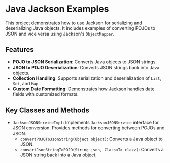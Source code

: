 # Java Jackson Examples

This project demonstrates how to use Jackson for serializing and deserializing Java objects. It includes examples of
converting POJOs to JSON and vice versa
using Jackson's `ObjectMapper`.

## Features

- **POJO to JSON Serialization**: Converts Java objects to JSON strings.
- **JSON to POJO Deserialization**: Converts JSON strings back into Java objects.
- **Collection Handling**: Supports serialization and deserialization of `List`, `Set`, and `Map`.
- **Custom Date Formatting**: Demonstrates how Jackson handles date fields with customized formats.

## Key Classes and Methods

- `JacksonJSONServiceImpl`: Implements `JacksonJSONService` interface for JSON conversion. Provides methods for
  converting between POJOs and JSON.
    - `convertPOJOToJsonString(Object object)`: Converts a Java object to JSON.
    - `convertJsonStringToPOJO(String json, Class<T> clazz)`: Converts a JSON string back into a Java object.